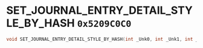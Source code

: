 # SET_JOURNAL_ENTRY_DETAIL_STYLE_BY_HASH `0x5209C0C0`

```cpp
void SET_JOURNAL_ENTRY_DETAIL_STYLE_BY_HASH(int _Unk0, int _Unk1, int _Unk2, int _Unk3);
```